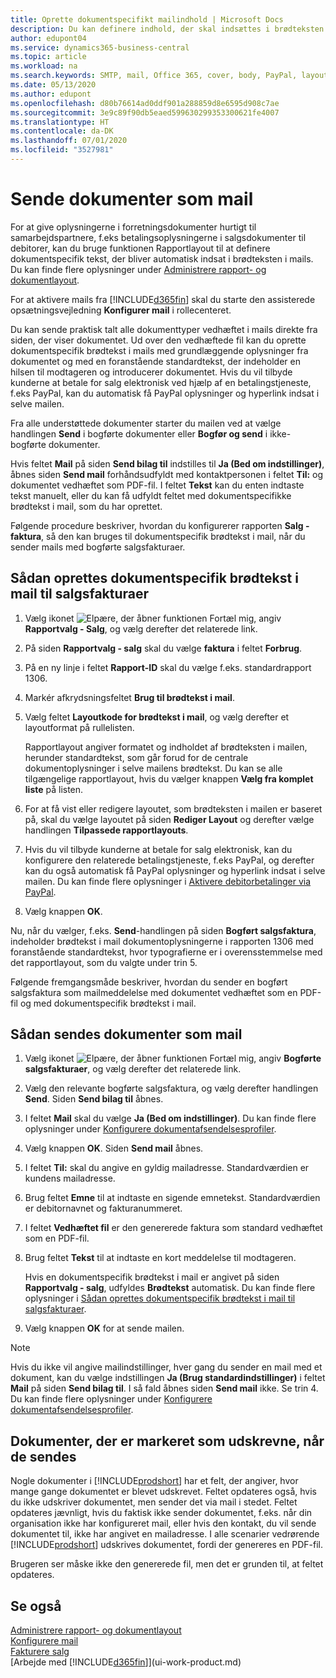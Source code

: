 ```yaml
---
title: Oprette dokumentspecifikt mailindhold | Microsoft Docs
description: Du kan definere indhold, der skal indsættes i brødteksten i en mail, f.eks. et PayPal-link. Du kan også knytte dokumenter til mails.
author: edupont04
ms.service: dynamics365-business-central
ms.topic: article
ms.workload: na
ms.search.keywords: SMTP, mail, Office 365, cover, body, PayPal, layout
ms.date: 05/13/2020
ms.author: edupont
ms.openlocfilehash: d80b76614ad0ddf901a288859d8e6595d908c7ae
ms.sourcegitcommit: 3e9c89f90db5eaed599630299353300621fe4007
ms.translationtype: HT
ms.contentlocale: da-DK
ms.lasthandoff: 07/01/2020
ms.locfileid: "3527981"
---
```

# <a name="send-documents-by-email"></a>Sende dokumenter som mail

For at give oplysningerne i forretningsdokumenter hurtigt til samarbejdspartnere, f.eks betalingsoplysningerne i salgsdokumenter til debitorer, kan du bruge funktionen Rapportlayout til at definere dokumentspecifik tekst, der bliver automatisk indsat i brødteksten i mails. Du kan finde flere oplysninger under [Administrere rapport- og dokumentlayout](ui-manage-report-layouts.md).

For at aktivere mails fra [!INCLUDE[d365fin](includes/d365fin_md.md)] skal du starte den assisterede opsætningsvejledning **Konfigurer mail** i rollecenteret.

Du kan sende praktisk talt alle dokumenttyper vedhæftet i mails direkte fra siden, der viser dokumentet. Ud over den vedhæftede fil kan du oprette dokumentspecifik brødtekst i mails med grundlæggende oplysninger fra dokumentet og med en foranstående standardtekst, der indeholder en hilsen til modtageren og introducerer dokumentet. Hvis du vil tilbyde kunderne at betale for salg elektronisk ved hjælp af en betalingstjeneste, f.eks PayPal, kan du automatisk få PayPal oplysninger og hyperlink indsat i selve mailen.

Fra alle understøttede dokumenter starter du mailen ved at vælge handlingen **Send** i bogførte dokumenter eller **Bogfør og send** i ikke-bogførte dokumenter.

Hvis feltet **Mail** på siden **Send bilag til** indstilles til **Ja (Bed om indstillinger)**, åbnes siden **Send mail** forhåndsudfyldt med kontaktpersonen i feltet **Til:** og dokumentet vedhæftet som PDF-fil. I feltet **Tekst** kan du enten indtaste tekst manuelt, eller du kan få udfyldt feltet med dokumentspecifikke brødtekst i mail, som du har oprettet.

Følgende procedure beskriver, hvordan du konfigurerer rapporten **Salg - faktura**, så den kan bruges til dokumentspecifik brødtekst i mail, når du sender mails med bogførte salgsfakturaer.

## <a name="to-set-up-a-document-specific-email-body-for-sales-invoices"></a>Sådan oprettes dokumentspecifik brødtekst i mail til salgsfakturaer

1. Vælg ikonet ![Elpære, der åbner funktionen Fortæl mig](media/ui-search/search_small.png "Fortæl mig, hvad du vil foretage dig"), angiv **Rapportvalg - Salg**, og vælg derefter det relaterede link.
2. På siden **Rapportvalg - salg** skal du vælge **faktura** i feltet **Forbrug**.
3. På en ny linje i feltet **Rapport-ID** skal du vælge f.eks. standardrapport 1306.
4. Markér afkrydsningsfeltet **Brug til brødtekst i mail**.
5. Vælg feltet **Layoutkode for brødtekst i mail**, og vælg derefter et layoutformat på rullelisten.

    Rapportlayout angiver formatet og indholdet af brødteksten i mailen, herunder standardtekst, som går forud for de centrale dokumentoplysninger i selve mailens brødtekst. Du kan se alle tilgængelige rapportlayout, hvis du vælger knappen **Vælg fra komplet liste** på listen.
6. For at få vist eller redigere layoutet, som brødteksten i mailen er baseret på, skal du vælge layoutet på siden **Rediger Layout** og derefter vælge handlingen **Tilpassede rapportlayouts**.
7. Hvis du vil tilbyde kunderne at betale for salg elektronisk, kan du konfigurere den relaterede betalingstjeneste, f.eks PayPal, og derefter kan du også automatisk få PayPal oplysninger og hyperlink indsat i selve mailen. Du kan finde flere oplysninger i [Aktivere debitorbetalinger via PayPal](sales-how-enable-payment-service-extensions.md).
8. Vælg knappen **OK**.

Nu, når du vælger, f.eks. **Send**-handlingen på siden **Bogført salgsfaktura**, indeholder brødtekst i mail dokumentoplysningerne i rapporten 1306 med foranstående standardtekst, hvor typografierne er i overensstemmelse med det rapportlayout, som du valgte under trin 5.

Følgende fremgangsmåde beskriver, hvordan du sender en bogført salgsfaktura som mailmeddelelse med dokumentet vedhæftet som en PDF-fil og med dokumentspecifik brødtekst i mail.

## <a name="to-send-documents-by-email"></a>Sådan sendes dokumenter som mail

1. Vælg ikonet ![Elpære, der åbner funktionen Fortæl mig](media/ui-search/search_small.png "Fortæl mig, hvad du vil foretage dig"), angiv **Bogførte salgsfakturaer**, og vælg derefter det relaterede link.
2. Vælg den relevante bogførte salgsfaktura, og vælg derefter handlingen **Send**. Siden **Send bilag til** åbnes.
3. I feltet **Mail** skal du vælge **Ja (Bed om indstillinger)**. Du kan finde flere oplysninger under [Konfigurere dokumentafsendelsesprofiler](sales-how-setup-document-send-profiles.md).
4. Vælg knappen **OK**. Siden **Send mail** åbnes.
5. I feltet **Til:** skal du angive en gyldig mailadresse. Standardværdien er kundens mailadresse.
6. Brug feltet **Emne** til at indtaste en sigende emnetekst. Standardværdien er debitornavnet og fakturanummeret.
7. I feltet **Vedhæftet fil** er den genererede faktura som standard vedhæftet som en PDF-fil.
8. Brug feltet **Tekst** til at indtaste en kort meddelelse til modtageren.

    Hvis en dokumentspecifik brødtekst i mail er angivet på siden **Rapportvalg - salg**, udfyldes **Brødtekst** automatisk. Du kan finde flere oplysninger i [Sådan oprettes dokumentspecifik brødtekst i mail til salgsfakturaer](ui-how-send-documents-email.md#to-set-up-a-document-specific-email-body-for-sales-invoices).
9. Vælg knappen **OK** for at sende mailen.

> [!NOTE]  
> Hvis du ikke vil angive mailindstillinger, hver gang du sender en mail med et dokument, kan du vælge indstillingen **Ja (Brug standardindstillinger)** i feltet **Mail** på siden **Send bilag til**. I så fald åbnes siden **Send mail** ikke. Se trin 4. Du kan finde flere oplysninger under [Konfigurere dokumentafsendelsesprofiler](sales-how-setup-document-send-profiles.md).  

## <a name="documents-marked-as-printed-when-they-are-sent"></a>Dokumenter, der er markeret som udskrevne, når de sendes

Nogle dokumenter i [!INCLUDE[prodshort](includes/prodshort.md)] har et felt, der angiver, hvor mange gange dokumentet er blevet udskrevet. Feltet opdateres også, hvis du ikke udskriver dokumentet, men sender det via mail i stedet. Feltet opdateres jævnligt, hvis du faktisk ikke sender dokumentet, f.eks. når din organisation ikke har konfigureret mail, eller hvis den kontakt, du vil sende dokumentet til, ikke har angivet en mailadresse. I alle scenarier vedrørende [!INCLUDE[prodshort](includes/prodshort.md)] udskrives dokumentet, fordi der genereres en PDF-fil.  

Brugeren ser måske ikke den genererede fil, men det er grunden til, at feltet opdateres.

## <a name="see-also"></a>Se også

[Administrere rapport- og dokumentlayout](ui-manage-report-layouts.md)  
[Konfigurere mail](admin-how-setup-email.md)  
[Fakturere salg](sales-how-invoice-sales.md)  
[Arbejde med [!INCLUDE[d365fin](includes/d365fin_md.md)]](ui-work-product.md)
